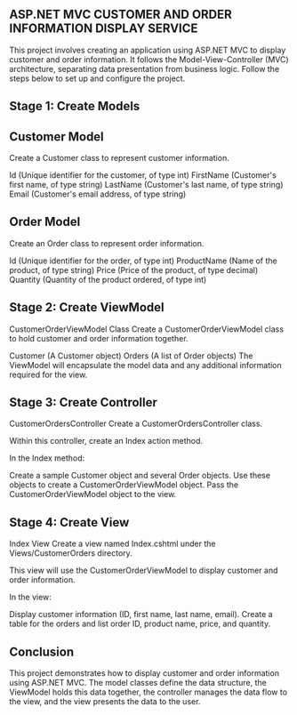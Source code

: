 ASP.NET MVC CUSTOMER AND ORDER INFORMATION DISPLAY SERVICE
-
This project involves creating an application using ASP.NET MVC to display customer and order information. It follows the Model-View-Controller (MVC) architecture, separating data presentation from business logic. Follow the steps below to set up and configure the project.

Stage 1: Create Models
-


Customer Model
-

Create a Customer class to represent customer information.

Id (Unique identifier for the customer, of type int)
FirstName (Customer's first name, of type string)
LastName (Customer's last name, of type string)
Email (Customer's email address, of type string)

Order Model
-

Create an Order class to represent order information.

Id (Unique identifier for the order, of type int)
ProductName (Name of the product, of type string)
Price (Price of the product, of type decimal)
Quantity (Quantity of the product ordered, of type int)

Stage 2: Create ViewModel
-

CustomerOrderViewModel Class
Create a CustomerOrderViewModel class to hold customer and order information together.

Customer (A Customer object)
Orders (A list of Order objects)
The ViewModel will encapsulate the model data and any additional information required for the view.

Stage 3: Create Controller
-

CustomerOrdersController
Create a CustomerOrdersController class.

Within this controller, create an Index action method.

In the Index method:

Create a sample Customer object and several Order objects.
Use these objects to create a CustomerOrderViewModel object.
Pass the CustomerOrderViewModel object to the view.

Stage 4: Create View
-

Index View
Create a view named Index.cshtml under the Views/CustomerOrders directory.

This view will use the CustomerOrderViewModel to display customer and order information.

In the view:

Display customer information (ID, first name, last name, email).
Create a table for the orders and list order ID, product name, price, and quantity.

Conclusion
-

This project demonstrates how to display customer and order information using ASP.NET MVC. The model classes define the data structure, the ViewModel holds this data together, the controller manages the data flow to the view, and the view presents the data to the user.
